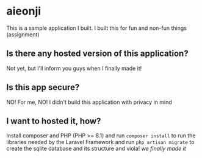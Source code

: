 # aieonji
This is a sample application I built. I built this for fun and non-fun things (assignment)

## Is there any hosted version of this application?
Not yet, but I'll inform you guys when I finally made it!

## Is this app secure?
NO! For me, NO! I didn't build this application with privacy in mind

## I want to hosted it, how?
Install composer and PHP (PHP >= 8.1)
and run `composer install` to run the libraries needed by the Laravel Framework
and run `php artisan migrate` to create the sqlite database and its structure
and viola! *we finally made it*
